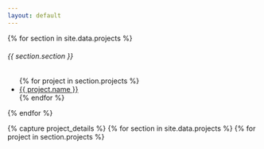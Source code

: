 ```yaml
---
layout: default
---
```


{% for section in site.data.projects %}
  <h6 class="sidebar-heading d-flex justify-content-between align-items-center px-3 mt-4 mb-1 text-muted">
    <span>{{ section.section }}</span>
  </h6>
  <ul class="nav flex-column">
    {% for project in section.projects %}
      <li class="nav-item">
        <a class="nav-link project-link" href="#" data-target="{{ project.id }}">
          <ion-icon name="{{ project.icon }}"></ion-icon>
          {{ project.name }}
        </a>
      </li>
    {% endfor %}
  </ul>
{% endfor %}

{% capture project_details %}
  {% for section in site.data.projects %}
    {% for project in section.projects %}
      <div id="{{ project.id }}" class="project-detail" style="display: none;">
        <h2>{{ project.name }}
          {% for link in project.links %}
            <a href="{{ link.url }}" target="_blank" class="btn btn-outline-secondary btn-sm">{{ link.name }}</a>
          {% endfor %}
        </h2>
        <p class="lead">{{ project.short_description }}</p>
        <hr>

        <div class="demo-media">
          {% for item in project.demo %}
            <img src="{{ item }}" class="img-fluid rounded border mb-3" alt="{{ project.name }} screenshot">
          {% endfor %}
        </div>

        {{ project.long_description | markdownify }}
      </div>
    {% endfor %}
  {% endfor %}
{% endcapture %}

<script>
  // Safely pass the Jekyll-generated HTML to a JavaScript variable
  const projectDetailsHTML = {{ project_details | jsonify }};
</script>
